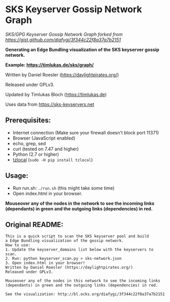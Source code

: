 # SKS Keyserver Gossip Network Graph
*SKS/GPG Keyserver Gossip Network Graph forked from https://gist.github.com/diafygi/3f344c22f8a37a7b2151*

**Generating an Edge Bundling visualization of the SKS keyserver gossip network.**

**Example: https://timlukas.de/sks/graph/**

Written by Daniel Roesler (https://daylightpirates.org/)

Released under GPLv3.

Updated by Timlukas Bloch (https://timlukas.de)

Uses data from https://sks-keyservers.net

## Prerequisites:
* Internet connection (Make sure your firewall doesn't block port 11371)
* Browser (JavaScript enabled)
* echo, grep, sed
* curl (tested on 7.47 and higher)
* Python (2.7 or higher)
* [tzlocal](https://github.com/regebro/tzlocal) (`sudo -H pip install tzlocal`)

## Usage:
* Run run.sh: `./run.sh` (this might take some time)
* Open index.html in your browser.

**Mouseover any of the nodes in the network to see the incoming links (dependants) in green and the outgoing links (dependencies) in red.**

## Original README:
~~~
This is a quick script to scan the SKS keyserver pool and build
a Edge Bundling visualization of the gossip network.
How to use:
1. Update the keyserver_domains list below with the keyservers to scan.
2. Run: python keyserver_scan.py > sks-network.json
3. Open index.html in your browser!
Written by Daniel Roesler (https://daylightpirates.org/)
Released under GPLv3.

Mouseover any of the nodes in this network to see the incoming links (dependants) in green and the outgoing links (dependencies) in red.

See the visualization: http://bl.ocks.org/diafygi/3f344c22f8a37a7b2151
~~~
